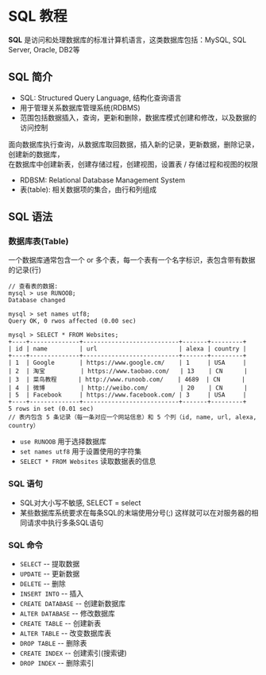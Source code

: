 # SQL 教程
**SQL** 是访问和处理数据库的标准计算机语言，这类数据库包括：MySQL, SQL Server, Oracle, DB2等  

## SQL 简介
* SQL: Structured Query Language, 结构化查询语言 
* 用于管理关系数据库管理系统(RDBMS)  
* 范围包括数据插入，查询，更新和删除，数据库模式创建和修改，以及数据的访问控制

面向数据库执行查询，从数据库取回数据，插入新的记录，更新数据，删除记录，创建新的数据库，    
在数据库中创建新表，创建存储过程，创建视图，设置表 / 存储过程和视图的权限

* RDBSM: Relational Database Management System 
* 表(table): 相关数据项的集合，由行和列组成

## SQL 语法
### 数据库表(Table)
一个数据库通常包含一个 or 多个表，每一个表有一个名字标识，表包含带有数据的记录(行)     
```MySQL
// 查看表的数据:
mysql > use RUNOOB;
Database changed

mysql > set names utf8;
Query OK, 0 rwos affected (0.00 sec)

mysql > SELECT * FROM Websites;
+----+--------------+---------------------------+-------+---------+
| id | name         | url                       | alexa | country |
+----+--------------+---------------------------+-------+---------+
| 1  | Google       | https://www.google.cm/    | 1     | USA     |
| 2  | 淘宝          | https://www.taobao.com/   | 13    | CN      |
| 3  | 菜鸟教程      | http://www.runoob.com/    | 4689  | CN      |
| 4  | 微博          | http://weibo.com/         | 20    | CN      |
| 5  | Facebook     | https://www.facebook.com/ | 3     | USA     |
+----+--------------+---------------------------+-------+---------+
5 rows in set (0.01 sec)
// 表内包含 5 条记录（每一条对应一个网站信息）和 5 个列（id, name, url, alexa, country）
```
* ```use RUNOOB``` 用于选择数据库
* ```set names utf8``` 用于设置使用的字符集
* ```SELECT * FROM Websites``` 读取数据表的信息

### SQL 语句
* SQL对大小写不敏感, SELECT = select 
* 某些数据库系统要求在每条SQL的末端使用分号(;) 这样就可以在对服务器的相同请求中执行多条SQL语句

### SQL 命令
* ```SELECT``` -- 提取数据
* ```UPDATE``` -- 更新数据
* ```DELETE``` -- 删除
* ```INSERT INTO``` -- 插入
* ```CREATE DATABASE``` -- 创建新数据库
* ```ALTER DATABASE``` -- 修改数据库
* ```CREATE TABLE``` -- 创建新表
* ```ALTER TABLE``` -- 改变数据库表
* ```DROP TABLE``` -- 删除表
* ```CREATE INDEX``` -- 创建索引(搜索键)
* ```DROP INDEX``` -- 删除索引
